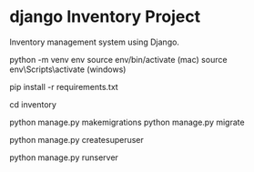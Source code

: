 # django Inventory Project

Inventory management system using Django.

python -m venv env
source env/bin/activate (mac)
source env\Scripts\activate (windows)

pip install -r requirements.txt

cd inventory

python manage.py makemigrations
python manage.py migrate

python manage.py createsuperuser

python manage.py runserver
